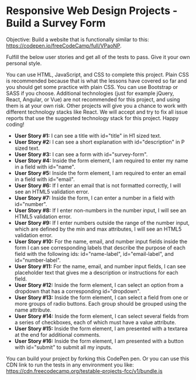 # Responsive Web Design Projects - Build a Survey Form
Objective: Build a website that is functionally similar to this: https://codepen.io/freeCodeCamp/full/VPaoNP.

Fulfill the below user stories and get all of the tests to pass. Give it your own personal style.

You can use HTML, JavaScript, and CSS to complete this project. Plain CSS is recommended because that is what the lessons 
have covered so far and you should get some practice with plain CSS. You can use Bootstrap or SASS if you choose. Additional 
technologies (just for example jQuery, React, Angular, or Vue) are not recommended for this project, and using them is at your 
own risk. Other projects will give you a chance to work with different technology stacks like React. We will accept and try 
to fix all issue reports that use the suggested technology stack for this project. Happy coding!

- **User Story #1:** I can see a title with id="title" in H1 sized text.
- **User Story #2:** I can see a short explanation with id="description" in P sized text.
- **User Story #3:** I can see a form with id="survey-form".
- **User Story #4:** Inside the form element, I am required to enter my name in a field with id="name".
- **User Story #5:** Inside the form element, I am required to enter an email in a field with id="email".
- **User Story #6:** If I enter an email that is not formatted correctly, I will see an HTML5 validation error.
- **User Story #7:** Inside the form, I can enter a number in a field with id="number".
- **User Story #8:** If I enter non-numbers in the number input, I will see an HTML5 validation error.
- **User Story #9:** If I enter numbers outside the range of the number input, which are defined by the min and max attributes, I will see an HTML5 validation error.
- **User Story #10:** For the name, email, and number input fields inside the form I can see corresponding labels that describe the purpose of each field with the following ids: id="name-label", id="email-label", and id="number-label".
- **User Story #11:** For the name, email, and number input fields, I can see placeholder text that gives me a description or instructions for each field.
- **User Story #12:** Inside the form element, I can select an option from a dropdown that has a corresponding id="dropdown".
- **User Story #13:** Inside the form element, I can select a field from one or more groups of radio buttons. Each group should be grouped using the name attribute.
- **User Story #14:** Inside the form element, I can select several fields from a series of checkboxes, each of which must have a value attribute.
- **User Story #15:** Inside the form element, I am presented with a textarea at the end for additional comments.
- **User Story #16:** Inside the form element, I am presented with a button with id="submit" to submit all my inputs.

You can build your project by forking this CodePen pen. Or you can use this CDN link to run the tests in any environment you 
like: https://cdn.freecodecamp.org/testable-projects-fcc/v1/bundle.js
